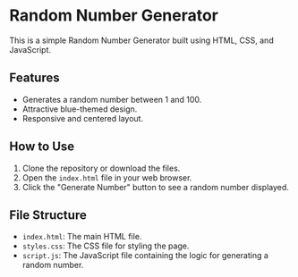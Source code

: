 # Random Number Generator

This is a simple Random Number Generator built using HTML, CSS, and JavaScript. 

## Features

- Generates a random number between 1 and 100.
- Attractive blue-themed design.
- Responsive and centered layout.

## How to Use

1. Clone the repository or download the files.
2. Open the `index.html` file in your web browser.
3. Click the "Generate Number" button to see a random number displayed.

## File Structure

- `index.html`: The main HTML file.
- `styles.css`: The CSS file for styling the page.
- `script.js`: The JavaScript file containing the logic for generating a random number.
